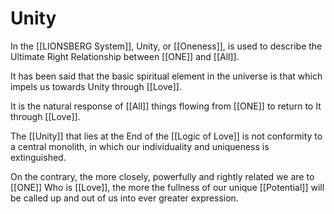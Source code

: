 # Unity
In the [[LIONSBERG System]], Unity, or [[Oneness]], is used to describe the Ultimate Right Relationship between [[ONE]] and [[All]]. 

It has been said that the basic spiritual element in the universe is that which impels us towards Unity through [[Love]]. 

It is the natural response of [[All]] things flowing from [[ONE]] to return to It through [[Love]]. 

The [[Unity]] that lies at the End of the [[Logic of Love]] is not conformity to a central monolith, in which our individuality and uniqueness is extinguished. 

On the contrary, the more closely, powerfully and rightly related we are to [[ONE]] Who is [[Love]], the more the fullness of our unique [[Potential]] will be called up and out of us into ever greater expression. 
